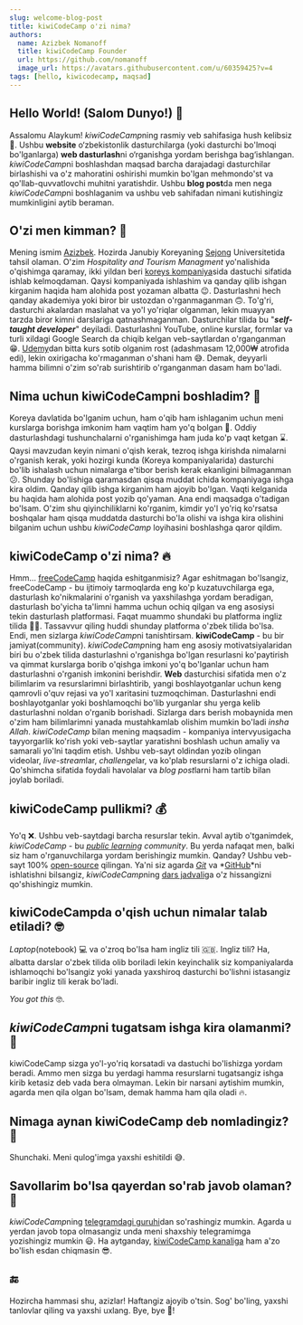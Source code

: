 ```yaml
---
slug: welcome-blog-post
title: kiwiCodeCamp o'zi nima?
authors:
  name: Azizbek Nomanoff
  title: kiwiCodeCamp Founder
  url: https://github.com/nomanoff
  image_url: https://avatars.githubusercontent.com/u/60359425?v=4
tags: [hello, kiwicodecamp, maqsad]
---
```


## Hello World! (Salom Dunyo!) 👋

Assalomu Alaykum! *kiwiCodeCamp*ning rasmiy veb sahifasiga hush kelibsiz 🎉. Ushbu **website** o‘zbekistonlik dasturchilarga (yoki dasturchi bo'lmoqi bo'lganlarga) **web dasturlash**ni o‘rganishga yordam berishga bag‘ishlangan. *kiwiCodeCamp*ni boshlashdan maqsad barcha darajadagi dasturchilar birlashishi va o'z mahoratini oshirishi mumkin bo'lgan mehmondo'st va qo'llab-quvvatlovchi muhitni yaratishdir. Ushbu **blog post**da men nega *kiwiCodeCamp*ni boshlaganim va ushbu veb sahifadan nimani kutishingiz mumkinligini aytib beraman.

## O'zi men kimman? 🤔

Mening ismim [Azizbek]('https://github.com/nomanoff'). Hozirda Janubiy Koreyaning [Sejong]('https://en.sejong.ac.kr/eng/index.do') Universitetida tahsil olaman. O'zim _Hospitality and Tourism Managment_ yo'nalishida o'qishimga qaramay, ikki yildan beri [koreys kompaniya]('https://owler.page/')sida dastuchi sifatida ishlab kelmoqdaman. Qaysi kompaniyada ishlashim va qanday qilib ishgan kirganim haqida ham alohida post yozaman albatta 😉. Dasturlashni hech qanday akademiya yoki biror bir ustozdan o'rganmaganman 🙃. To'g'ri, dasturchi akalardan maslahat va yo'l yo'riqlar olganman, lekin muayyan tarzda biror kimni darslariga qatnashmaganman. Dasturchilar tilida bu "**_self-taught developer_**" deyiladi. Dasturlashni YouTube, online kurslar, formlar va turli xildagi Google Search da chiqib kelgan veb-saytlardan o'rganganman 😁. [Udemy]('https://www.udemy.com/')dan bitta kurs sotib olganim rost (adashmasam 12,000₩ atrofida edi), lekin oxirigacha ko'rmaganman o'shani ham 😅. Demak, deyyarli hamma bilimni o'zim so'rab surishtirib o'rganganman dasam ham bo'ladi.

## Nima uchun kiwiCodeCampni boshladim? 🚀

Koreya davlatida bo'lganim uchun, ham o'qib ham ishlaganim uchun meni kurslarga borishga imkonim ham vaqtim ham yo'q bolgan 🥲. Oddiy dasturlashdagi tushunchalarni o'rganishimga ham juda ko'p vaqt ketgan ⌛️. Qaysi mavzudan keyin nimani o'qish kerak, tezroq ishga kirishda nimalarni o'rganish kerak, yoki hozirgi kunda (Koreya kompaniyalarida) dasturchi bo'lib ishalash uchun nimalarga e'tibor berish kerak ekanligini bilmaganman 😕. Shunday bo'lishiga qaramasdan qisqa muddat ichida kompaniyaga ishga kira oldim. Qanday qilib ishga kirganim ham ajoyib bo'lgan. Vaqti kelganida bu haqida ham alohida post yozib qo'yaman. Ana endi maqsadga o'tadigan bo'lsam. O'zim shu qiyinchiliklarni ko'rganim, kimdir yo'l yo'riq ko'rsatsa boshqalar ham qisqa muddatda dasturchi bo'la olishi va ishga kira olishini bilganim uchun ushbu _kiwiCodeCamp_ loyihasini boshlashga qaror qildim.

## kiwiCodeCamp o'zi nima? 🔥

Hmm... [freeCodeCamp]('https://www.freecodecamp.org/') haqida eshitganmisiz? Agar eshitmagan bo'lsangiz, freeCodeCamp - bu ijtimoiy tarmoqlarda eng ko'p kuzatuvchilarga ega, dasturlash ko'nikmalarini o'rganish va yaxshilashga yordam beradigan, dasturlash bo'yicha ta'limni hamma uchun ochiq qilgan va eng asosiysi tekin dasturlash platformasi. Faqat muammo shundaki bu platforma ingliz tilida 🤦‍♂️. Tassavvur qiling huddi shunday platforma o'zbek tilida bo'lsa. Endi, men sizlarga *kiwiCodeCamp*ni tanishtirsam. **kiwiCodeCamp** - bu bir jamiyat(community). *kiwiCodeCamp*ning ham eng asosiy motivatsiyalaridan biri bu o'zbek tilida dasturlashni o'rganishga bo'lgan resurlasni ko'paytirish va qimmat kurslarga borib o'qishga imkoni yo'q bo'lganlar uchun ham dasturlashni o'rganish imkonini berishdir.
**Web** dasturchisi sifatida men o'z bilimlarim va resurslarimni birlashtirib, yangi boshlayotganlar uchun keng qamrovli o'quv rejasi va yo'l xaritasini tuzmoqchiman. Dasturlashni endi boshlayotganlar yoki boshlamoqchi bo'lib yurganlar shu yerga kelib dasturlashni noldan o'rganib borishadi. Sizlarga dars berish mobaynida men o'zim ham bilimlarimni yanada mustahkamlab olishim mumkin bo'ladi _insha Allah_. _kiwiCodeCamp_ bilan mening maqsadim - kompaniya intervyusigacha tayyorgarlik ko'rish yoki veb-saytlar yaratishni boshlash uchun amaliy va samarali yo'lni taqdim etish. Ushbu veb-sayt oldindan yozib olingan videolar, *live-stream*lar, *challenge*lar, va ko'plab resurslarni o'z ichiga oladi. Qo'shimcha sifatida foydali havolalar va *blog post*larni ham tartib bilan joylab boriladi.

## kiwiCodeCamp pullikmi? 💰

Yo'q ❌. Ushbu veb-saytdagi barcha resurslar tekin. Avval aytib o'tganimdek, _kiwiCodeCamp_ - bu _[public learning](https://www.google.com/search?q=what+is+public+learning&rlz=1C5CHFA_enKR969KR969&oq=what+is+public+learning&aqs=chrome..69i57j0i22i30i625j0i22i30j0i22i30i625l2j0i22i30j0i22i30i625l2j0i22i30j0i22i30i625.9598j0j7&sourceid=chrome&ie=UTF-8) community_. Bu yerda nafaqat men, balki siz ham o'rganuvchilarga yordam berishingiz mumkin. Qanday? Ushbu veb-sayt 100% [open-source](https://en.wikipedia.org/wiki/Open-source_software) qilingan. Ya'ni siz agarda _[Git](https://git-scm.com/)_ va *[GitHub](https://github.com/)*ni ishlatishni bilsangiz, *kiwiCodeCamp*ning [dars jadvali](https://github.com/kiwiCodeCamp/kiwiCodeCamp.github.io)ga o'z hissangizni qo'shishingiz mumkin.

## kiwiCodeCampda o'qish uchun nimalar talab etiladi? 🤓

_Laptop_(notebook) 💻 va o'zroq bo'lsa ham ingliz tili 🇬🇧. Ingliz tili? Ha, albatta darslar o'zbek tilida olib boriladi lekin keyinchalik siz kompaniyalarda ishlamoqchi bo'lsangiz yoki yanada yaxshiroq dasturchi bo'lishni istasangiz baribir ingliz tili kerak bo'ladi.

_You got this_ 🤓.

## *kiwiCodeCamp*ni tugatsam ishga kira olamanmi? 🏢

kiwiCodeCamp sizga yo'l-yo'riq korsatadi va dastuchi bo'lishizga yordam beradi. Ammo men sizga bu yerdagi hamma resurslarni tugatsangiz ishga kirib ketasiz deb vada bera olmayman. Lekin bir narsani aytishim mumkin, agarda men qila olgan bo'lsam, demak hamma ham qila oladi 🔥.

## Nimaga aynan kiwiCodeCamp deb nomladingiz? 🥝

Shunchaki. Meni qulog'imga yaxshi eshitildi 😅.

## Savollarim bo'lsa qayerdan so'rab javob olaman? 🤨

*kiwiCodeCamp*ning [telegramdagi guruhi](https://t.me/kiwi_logs)dan so'rashingiz mumkin. Agarda u yerdan javob topa olmasangiz unda meni shaxshiy telegramimga yozishingiz mumkin 😃. Ha aytganday, [kiwiCodeCamp kanaliga](https://t.me/kiwicodecamp) ham a'zo bo'lish esdan chiqmasin 😎.

## 🔚

Hozircha hammasi shu, azizlar! Haftangiz ajoyib o'tsin. Sog' bo'ling, yaxshi tanlovlar qiling va yaxshi uxlang. Bye, bye 👋!
